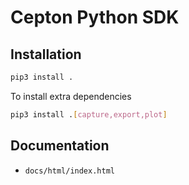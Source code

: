 Cepton Python SDK
=================

## Installation

```sh
pip3 install .
```

To install extra dependencies

```sh
pip3 install .[capture,export,plot]
```

## Documentation

- `docs/html/index.html`

